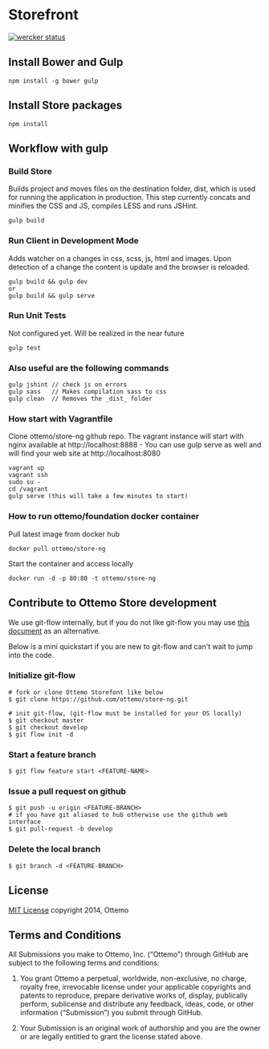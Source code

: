 Storefront
==========

[![wercker status](https://app.wercker.com/status/e115eef144560e16f26e4979cec78b28/m "wercker status")](https://app.wercker.com/project/bykey/e115eef144560e16f26e4979cec78b28)

## Install Bower and Gulp

    npm install -g bower gulp

## Install Store packages

    npm install

## Workflow with gulp

### Build Store
Builds project and moves files on the destination folder, dist, which is used for running the application in production. This step currently concats and minifies the CSS and JS, compiles LESS and runs JSHint.

    gulp build

### Run Client in Development Mode
Adds watcher on a changes in css, scss, js, html and images. Upon detection of a change the content is update and the browser is reloaded.

    gulp build && gulp dev
    or
    gulp build && gulp serve

### Run Unit Tests
Not configured yet. Will be realized in the near future

    gulp test

### Also useful are the following commands
    gulp jshint // check js on errors
    gulp sass   // Makes compilation sass to css
    gulp clean  // Removes the _dist_ folder

### How start with Vagrantfile
Clone ottemo/store-ng github repo. The vagrant instance will start with nginx available at http://localhost:8888 - You can use gulp serve as well and will find your web site at http://localhost:8080

    vagrant up
    vagrant ssh
    sudo su -
    cd /vagrant
    gulp serve (this will take a few minutes to start)

### How to run ottemo/foundation docker container
Pull latest image from docker hub

    docker pull ottemo/store-ng

Start the container and access locally

    docker run -d -p 80:80 -t ottemo/store-ng

## Contribute to Ottemo Store development
We use git-flow internally, but if you do not like git-flow you may use [this document](CONTRIBUTOR.md) as an alternative.

Below is a mini quickstart if you are new to git-flow and can't wait to jump into the code.

### Initialize git-flow

    # fork or clone Ottemo Storefont like below
    $ git clone https://github.com/ottemo/store-ng.git

    # init git-flow, (git-flow must be installed for your OS locally)
    $ git checkout master
    $ git checkout develop
    $ git flow init -d

### Start a feature branch
    $ git flow feature start <FEATURE-NAME>

### Issue a pull request on github
    $ git push -u origin <FEATURE-BRANCH>
    # if you have git aliased to hub otherwise use the github web interface
    $ git pull-request -b develop

### Delete the local branch
    $ git branch -d <FEATURE-BRANCH>


## License

[MIT License](http://mit-license.org/) copyright 2014, Ottemo

## Terms and Conditions

All Submissions you make to Ottemo, Inc. (“Ottemo”) through GitHub are subject
to the following terms and conditions:

1.	You grant Ottemo a perpetual, worldwide, non-exclusive, no charge, royalty
free, irrevocable license under your applicable copyrights and patents to
reproduce, prepare derivative works of, display, publically perform, sublicense
and distribute any feedback, ideas, code, or other information (“Submission”)
you submit through GitHub.

2.	Your Submission is an original work of authorship and you are the owner or are legally entitled to grant the license stated above.
